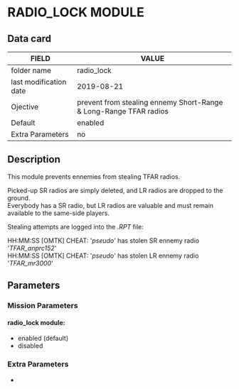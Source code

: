 # RADIO_LOCK MODULE

## Data card

| FIELD                   | VALUE
|-------------------------|-------------
| folder name             | radio_lock
| last modification date  | 2019-08-21
| Ojective                | prevent from stealing ennemy Short-Range & Long-Range TFAR radios
| Default                 | enabled
| Extra Parameters        | no

## Description

This module prevents ennemies from stealing TFAR radios.

Picked-up SR radios are simply deleted, and LR radios are dropped to the ground.   
Everybody has a SR radio, but LR radios are valuable and must remain available to the same-side players.

Stealing attempts are logged into the *.RPT* file:
 
HH:MM:SS [OMTK] CHEAT: '*pseudo*' has stolen SR ennemy radio '*TFAR_anprc152*'  
HH:MM:SS [OMTK] CHEAT: '*pseudo*' has stolen LR ennemy radio '*TFAR_mr3000*'  
 
## Parameters

### Mission Parameters

#### radio_lock module:
* enabled (default)
* disabled

### Extra Parameters

-
